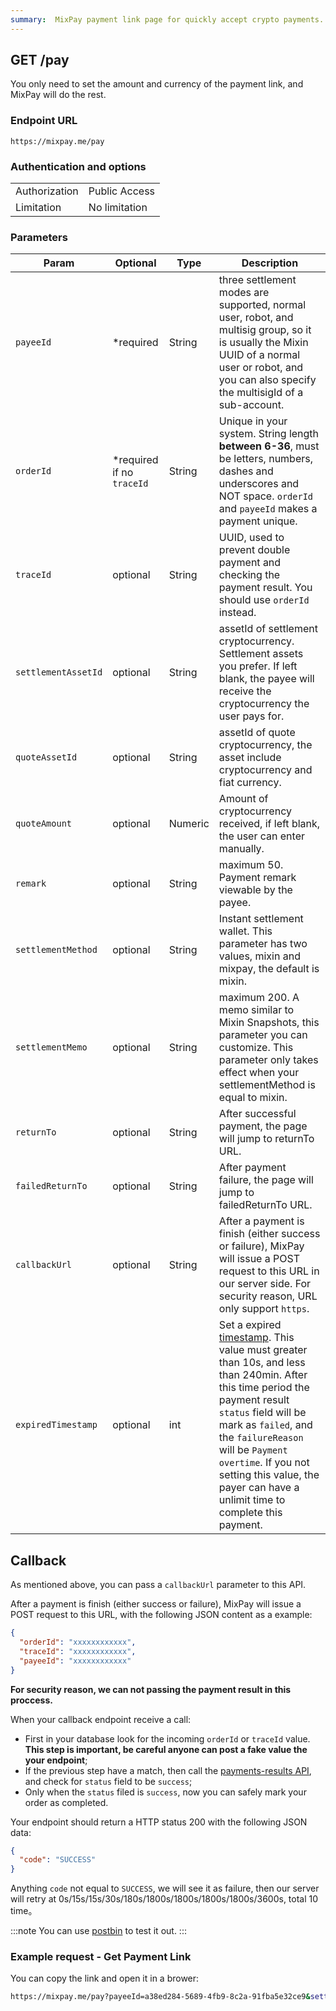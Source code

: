 ```yaml
---
summary:  MixPay payment link page for quickly accept crypto payments.
---
```


## GET /pay

You only need to set the amount and currency of the payment link, and MixPay will do the rest.

### Endpoint URL

```
https://mixpay.me/pay
```

### Authentication and options

|  |  |
| -- | -- |
| Authorization | Public Access |
| Limitation | No limitation |

### Parameters

|  Param | Optional | Type | Description |
| --- | --- | --- | --- |
| `payeeId` | <span class="required">*required</span> | String |  three settlement modes are supported, normal user, robot, and multisig group, so it is usually the Mixin UUID of a normal user or robot, and you can also specify the multisigId of a sub-account. |
| `orderId` | <span class="required">*required</span> if no `traceId` | String | Unique in your system. String length **between 6-36**, must be letters, numbers, dashes and underscores and NOT space. `orderId` and `payeeId` makes a payment unique. |
| `traceId` | optional | String |  UUID, used to prevent double payment and checking the payment result. You should use `orderId` instead.  |
| `settlementAssetId` | optional | String |  assetId of settlement cryptocurrency. Settlement assets you prefer. If left blank, the payee will receive the cryptocurrency the user pays for. |
| `quoteAssetId` | optional | String |  assetId of quote cryptocurrency, the asset include cryptocurrency and fiat currency. |
| `quoteAmount` | optional | Numeric | Amount of cryptocurrency received, if left blank, the user can enter manually. |
| `remark` | optional | String |  maximum 50. Payment remark viewable by the payee. |
| `settlementMethod` | optional | String | Instant settlement wallet. This parameter has two values, mixin and mixpay, the default is mixin. |
| `settlementMemo` | optional | String |  maximum 200. A memo similar to Mixin Snapshots, this parameter you can customize. This parameter only takes effect when your settlementMethod is equal to mixin. |
| `returnTo` | optional | String | After successful payment, the page will jump to returnTo URL. |
| `failedReturnTo` | optional | String | After payment failure, the page will jump to failedReturnTo URL. |
| `callbackUrl` | optional | String | After a payment is finish (either success or failure), MixPay will issue a POST request to this URL in our server side. For security reason, URL only support `https`.  |
| `expiredTimestamp` | optional | int | Set a expired [timestamp](https://en.wikipedia.org/wiki/Unix_time). This value must greater than 10s, and less than 240min. After this time period the payment result `status` field will be mark as `failed`, and the `failureReason` will be `Payment overtime`. If you not setting this value, the payer can have a unlimit time to complete this payment. |

## Callback

As mentioned above, you can pass a `callbackUrl` parameter to this API. 

After a payment is finish (either success or failure), MixPay will issue a POST request to this URL, with the following JSON content as a example:

```json
{
  "orderId": "xxxxxxxxxxxx",
  "traceId": "xxxxxxxxxxxx",
  "payeeId": "xxxxxxxxxxxx"
}
```

**For security reason, we can not passing the payment result in this proccess.**

When your callback endpoint receive a call:

- First in your database look for the incoming `orderId` or `traceId` value. **This step is important, be careful anyone can post a fake value the your endpoint**;
- If the previous step have a match, then call the [payments-results API](https://developers.mixpay.me/api/payments/payments-results), and check for `status` field to be `success`;
- Only when the `status` filed is `success`, now you can safely mark your order as completed. 

Your endpoint should return a HTTP status 200 with the following JSON data:

```json
{  
  "code": "SUCCESS"
}
```

Anything `code` not equal to `SUCCESS`, we will see it as failure, then our server will retry at 0s/15s/15s/30s/180s/1800s/1800s/1800s/1800s/3600s, total 10 time。

:::note
You can use [postbin](https://www.toptal.com/developers/postbin/) to test it out.
:::

### Example request - Get Payment Link

You can copy the link and open it in a brower:

```bash
https://mixpay.me/pay?payeeId=a38ed284-5689-4fb9-8c2a-91fba5e32ce9&settlementAssetId=c6d0c728-2624-429b-8e0d-d9d19b6592fa&quoteAssetId=usd&quoteAmount=10
```
